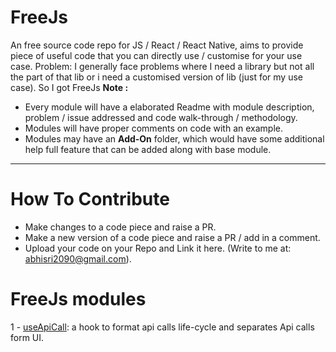 # FreeJs
An free source code repo for JS / React / React Native, aims to provide piece of useful code that you can directly use / customise for your use case.
Problem: I generally face problems where I need a library but not all the part of that lib or i need a customised version of lib (just for my use case). So I got FreeJs
__Note :__
* Every module will have a elaborated Readme with module description, problem / issue addressed and code walk-through / methodology.
* Modules will have proper comments on code with an example.
* Modules may have an __Add-On__ folder, which would have some additional help full feature that can be added along with base module.
___

# How To Contribute
- Make changes to a code piece and raise a PR.
- Make a new version of a code piece and raise a PR / add in a comment.
- Upload your code on your Repo and Link it here. (Write to me at: abhisri2090@gmail.com).

# FreeJs modules
1 - [useApiCall](https://github.com/abhisri2090/FreeJs/tree/main/useApiCall): a hook to format api calls life-cycle and separates Api calls form UI.
